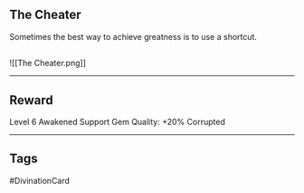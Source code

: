 ## The Cheater
Sometimes the best way to achieve greatness is to use a shortcut.
## 
![[The Cheater.png]]

---
## Reward
Level 6 Awakened Support Gem
Quality: +20%
Corrupted

---
## Tags
#DivinationCard